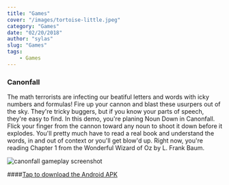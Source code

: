 ```yaml
---
title: "Games"
cover: "/images/tortoise-little.jpeg"
category: "Games"
date: "02/20/2018"
author: "sylas"
slug: "Games"
tags:
    - Games
---
```


### Canonfall

The math terrorists are infecting our beatiful letters and words with icky numbers and formulas! Fire up your cannon and blast these usurpers out of the sky. They're tricky buggers, but if you know your parts of speech, they're easy to find. In this demo, you're planing Noun Down in Canonfall. Flick your finger from the cannon toward any noun to shoot it down before it explodes. You'll pretty much have to read a real book and understand the words, in and out of context or you'll get blow'd up. Right now, you're reading Chapter 1 from the Wonderful Wizard of Oz by L. Frank Baum.

![canonfall gameplay screenshot](https://thumbs.gfycat.com/FavorableScarceBlackbear-max-14mb.gif "CanonFall Gameplay")

####[Tap to download the Android APK](/builds/apk/canonfall/canonfall_latest.apk)
